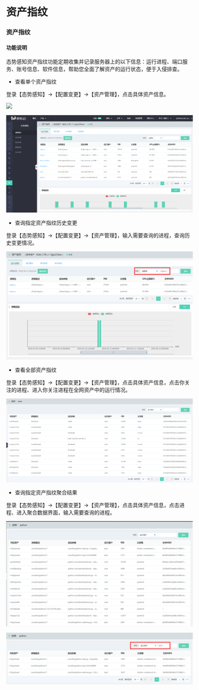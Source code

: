 # 资产指纹

### 资产指纹

#### 功能说明
态势感知资产指纹功能定期收集并记录服务器上的以下信息：运行进程、端口服务、账号信息、软件信息，帮助您全面了解资产的运行状态，便于入侵排查。

- 查看单个资产指纹

登录【态势感知】->【配置变更】->【资产管理】，点击具体资产信息。

![](../../../../image/Situational-Awareness/bash3_1.png)

![](../../../../image/Situational-Awareness/bash2.png)


- 查询指定资产指纹历史变更

登录【态势感知】->【配置变更】->【资产管理】，输入需要查询的进程，查询历史变更情况。

![](../../../../image/Situational-Awareness/filter1.png)


- 查看全部资产指纹

登录【态势感知】->【配置变更】->【资产管理】，点击具体资产信息，点击你关注的进程、进入你关注进程在全网资产中的运行情况。

![](../../../../image/Situational-Awareness/bash.png)


- 查询指定资产指纹聚合结果

登录【态势感知】->【配置变更】->【资产管理】，点击具体资产信息，点击进程、进入聚合数据界面，输入需要查询的进程。

![](../../../../image/Situational-Awareness/filter2.png)

![](../../../../image/Situational-Awareness/filter3.png)

